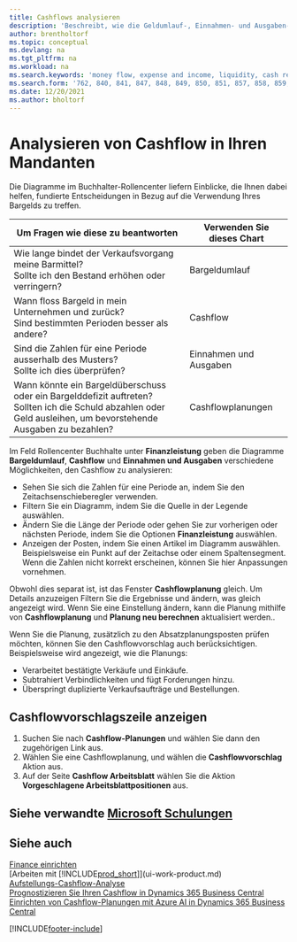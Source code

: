 ```yaml
---
title: Cashflows analysieren
description: 'Beschreibt, wie die Geldumlauf-, Einnahmen- und Ausgaben-, Cash Flow- und Cashflow-Prognosediagramme verwendet werden, um vergangene und künftige Bargeldbewegungen im Unternehmen zu analysieren.'
author: brentholtorf
ms.topic: conceptual
ms.devlang: na
ms.tgt_pltfrm: na
ms.workload: na
ms.search.keywords: 'money flow, expense and income, liquidity, cash receipts minus cash payments, Cartera'
ms.search.form: '762, 840, 841, 847, 848, 849, 850, 851, 857, 858, 859, 860, 862, 863, 865, 866, 867, 868, 869, 1818'
ms.date: 12/20/2021
ms.author: bholtorf
---
```

# <a name="analyzing-cash-flow-in-your-company"></a><a name="analyzing-cash-flow-in-your-company"></a>Analysieren von Cashflow in Ihren Mandanten
Die Diagramme im Buchhalter-Rollencenter liefern Einblicke, die Ihnen dabei helfen, fundierte Entscheidungen in Bezug auf die Verwendung Ihres Bargelds zu treffen.  

| Um Fragen wie diese zu beantworten | Verwenden Sie dieses Chart |
| --- | --- |
| Wie lange bindet der Verkaufsvorgang meine Barmittel?</br> Sollte ich den Bestand erhöhen oder verringern? |Bargeldumlauf |
| Wann floss Bargeld in mein Unternehmen und zurück?</br> Sind bestimmten Perioden besser als andere? |Cashflow |
| Sind die Zahlen für eine Periode ausserhalb des Musters?</br> Sollte ich dies überprüfen? |Einnahmen und Ausgaben |
| Wann könnte ein Bargeldüberschuss oder ein Bargelddefizit auftreten?</br> Sollten ich die Schuld abzahlen oder Geld ausleihen, um bevorstehende Ausgaben zu bezahlen? |Cashflowplanungen |

Im Feld Rollencenter Buchhalte unter **Finanzleistung** geben die Diagramme **Bargeldumlauf**, **Cashflow** und **Einnahmen und Ausgaben** verschiedene Möglichkeiten, den Cashflow zu analysieren:  

* Sehen Sie sich die Zahlen für eine Periode an, indem Sie den Zeitachsenschieberegler verwenden.  
* Filtern Sie ein Diagramm, indem Sie die Quelle in der Legende auswählen.  
* Ändern Sie die Länge der Periode oder gehen Sie zur vorherigen oder nächsten Periode, indem Sie die Optionen  **Finanzleistung** auswählen.  
* Anzeigen der Posten, indem Sie einen Artikel im Diagramm auswählen. Beispielsweise ein Punkt auf der Zeitachse oder einem Spaltensegment. Wenn die Zahlen nicht korrekt erscheinen, können Sie hier Anpassungen vornehmen.  

Obwohl dies separat ist, ist das Fenster **Cashflowplanung** gleich. Um Details anzuzeigen Filtern Sie die Ergebnisse und ändern, was gleich angezeigt wird. Wenn Sie eine Einstellung ändern, kann die Planung mithilfe von **Cashflowplanung** und **Planung neu berechnen** aktualisiert werden..

Wenn Sie die Planung, zusätzlich zu den Absatzplanungsposten prüfen möchten, können Sie den Cashflowvorschlag auch berücksichtigen. Beispielsweise wird angezeigt, wie die Planungs:

* Verarbeitet bestätigte Verkäufe und Einkäufe.  
* Subtrahiert Verbindlichkeiten und fügt Forderungen hinzu.  
* Überspringt duplizierte Verkaufsaufträge und Bestellungen.  

## <a name="to-view-a-cash-flow-worksheet"></a><a name="to-view-a-cash-flow-worksheet"></a>Cashflowvorschlagszeile anzeigen

1. Suchen Sie nach **Cashflow-Planungen** und wählen Sie dann den zugehörigen Link aus.  
2. Wählen Sie eine Cashflowplanung, und wählen die **Cashflowvorschlag** Aktion aus.  
3. Auf der Seite **Cashflow Arbeitsblatt** wählen Sie die Aktion **Vorgeschlagene Arbeitsblattpositionen** aus.  

## <a name="see-related-microsoft-training"></a><a name="see-related-microsoft-training"></a>Siehe verwandte [Microsoft Schulungen](/training/modules/forecast-cash-flow-dynamics-365-business-central/index)

## <a name="see-also"></a><a name="see-also"></a>Siehe auch

[Finance einrichten](finance-setup-finance.md)  
[Arbeiten mit [!INCLUDE[prod_short](includes/prod_short.md)]](ui-work-product.md)  
[Aufstellungs-Cashflow-Analyse](finance-setup-cash-flow-analyses.md)  
[Prognostizieren Sie Ihren Cashflow in Dynamics 365 Business Central](/training/modules/forecast-cash-flow-dynamics-365-business-central/index)  
[Einrichten von Cashflow-Planungen mit Azure AI in Dynamics 365 Business Central](/training/modules/setup-cash-flow-forecasts/)  

[!INCLUDE[footer-include](includes/footer-banner.md)]
